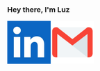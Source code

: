 ### Hey there, I'm Luz

<a href="https://www.linkedin.com/in/luz-alejandra-rodriguez-gutierrez/" target="blank"><img align="left" src="https://github.com/luzaleja/luzaleja/blob/main/li.jpg?raw=true" height="100px" width="100px" /></a>

<a href="mailto:rodriguezg.luzaleja@gmail.com" target="blank"><img align="left" src="https://raw.githubusercontent.com/luzaleja/luzaleja/main/gmail.webp" height="100px" width="100px" /></a>

<!--
**luzaleja/luzaleja** is a ✨ _special_ ✨ repository because its `README.md` (this file) appears on your GitHub profile.

Here are some ideas to get you started:

- 🔭 I’m currently working on ...
- 🌱 I’m currently learning ...
- 📫 How to reach me: ...
-->
